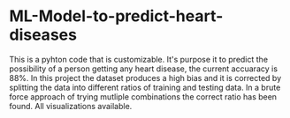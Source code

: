 # ML-Model-to-predict-heart-diseases
This is a pyhton code that is customizable. It's purpose it to predict the possibility of a person getting any heart disease, the current accuaracy is 88%.
In this project the dataset produces a high bias and it is corrected by splitting the data into different ratios of training and testing data. In a brute force approach of trying mutliple combinations the correct ratio has been found.
All visualizations available.
